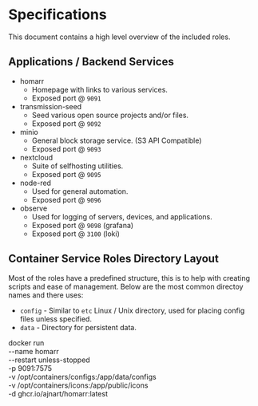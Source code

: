 # Specifications

This document contains a high level overview of the included roles.

## Applications / Backend Services

* homarr
   - Homepage with links to various services.
   - Exposed port @ `9091`
* transmission-seed
   - Seed various open source projects and/or files.
   - Exposed port @ `9092`
* minio
   - General block storage service. (S3 API Compatible)
   - Exposed port @ `9093`
* nextcloud
   - Suite of selfhosting utilities.
   - Exposed port @ `9095`
* node-red
   - Used for general automation.
   - Exposed port @ `9096`
* observe
   - Used for logging of servers, devices, and applications.
   - Exposed port @ `9098` (grafana)
   - Exposed port @ `3100` (loki)

## Container Service Roles Directory Layout

Most of the roles have a predefined structure, this is to help with creating scripts and ease of management. Below are the most common directoy names and there uses:

* `config` - Similar to `etc` Linux / Unix directory, used for placing config files unless specified.
* `data` - Directory for persistent data.

docker run \
  --name homarr \
  --restart unless-stopped \
  -p 9091:7575 \
  -v /opt/containers/configs:/app/data/configs \
  -v /opt/containers/icons:/app/public/icons \
  -d ghcr.io/ajnart/homarr:latest
